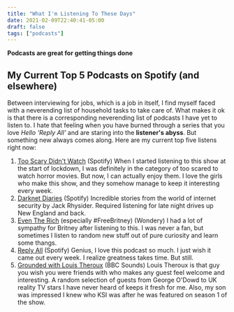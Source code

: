 ```yaml
---
title: "What I'm Listening To These Days"
date: 2021-02-09T22:40:41-05:00
draft: false
tags: ["podcasts"]
---
```

**Podcasts are great for getting things done**

<!--more-->

## My Current Top 5 Podcasts on Spotify (and elsewhere)

Between interviewing for jobs, which is a job in itself, I find myself faced with a neverending list of household tasks to take care of. What makes it ok is that there is a corresponding neverending list of podcasts I have yet to listen to. I hate that feeling when you have burned through a series that you love *Hello 'Reply All'* and are staring into the **listener's abyss**. But something new always comes along. Here are my current top five listens right now:

1. [Too Scary Didn't Watch](https://open.spotify.com/show/528s8w9v4MKG55ZyQXHj9g?si=5-5a615tRDyeD8St-JgOSw) (Spotify)
When I started listening to this show at the start of lockdown, I was definitely in the category of too scared to watch horror movies. But now, I can actually enjoy them. I love the girls who make this show, and they somehow manage to keep it interesting every week. 
2. [Darknet Diaries]("https://open.spotify.com/show/4XPl3uEEL9hvqMkoZrzbx5?si=Rc2Z8IQBS5Se8_C7gblKRg") (Spotify)
Incredible stories from the world of internet security by Jack Rhysider. Required listening for late night drives up New England and back.
3. [Even The Rich]("https://wondery.com/shows/even-the-rich/?_branch_match_id=841404804063953114") (especially #FreeBritney) (Wondery)
I had a lot of sympathy for Britney after listening to this. I was never a fan, but sometimes I listen to random new stuff out of pure curiosity and learn some thangs.
4. [Reply All]("https://open.spotify.com/show/7gozmLqbcbr6PScMjc0Zl4?si=2FhslmelRyO1DHSxIxgZKw") (Spotify)
Genius, I love this podcast so much. I just wish it came out every week. I realize greatness takes time. But still.
5. [Grounded with Louis Theroux]("https://www.bbc.co.uk/sounds/brand/p089sfrz") (BBC Sounds)
Louis Theroux is that guy you wish you were friends with who makes any guest feel welcome and interesting. A random selection of guests from George O'Dowd to UK reality TV stars I have never heard of keeps it fresh for me. Also, my son was impressed I knew who KSI was after he was featured on season 1 of the show.



<!-- ### Images

Images can be added almost like links, just add an exclamation mark!

![alt text](/path/to/image.png) -->





